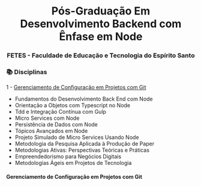 <div align="center">
  <h1>Pós-Graduação Em Desenvolvimento Backend com Ênfase em Node</h1>
  <h3>FETES - Faculdade de Educação e Tecnologia do Espírito Santo</h3> 
</div>

<h3>📚 Disciplinas</h3>

1 - [Gerenciamento de Configuração em Projetos com Git](#git)
* Fundamentos do Desenvolvimento Back End com Node
* Orientação a Objetos com Typescript no Node
* Tdd e Integração Contínua com Gulp
* Micro Services com Node
* Persistência de Dados com Node
* Tópicos Avançados em Node
* Projeto Simulado de Micro Services Usando Node
* Metodologia da Pesquisa Aplicada à Produção de Paper
* Metodologias Ativas: Perspectivas Teóricas e Práticas
* Empreendedorismo para Negócios Digitais
* Metodologias Ágeis em Projetos de Tecnologia


<h4> <a id="git">Gerenciamento de Configuração em Projetos com Git</a></h4>

